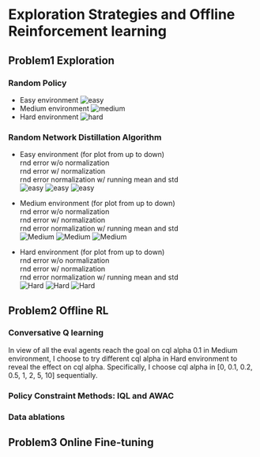 # Exploration Strategies and Offline Reinforcement learning
## Problem1 Exploration
### Random Policy
- Easy environment
![easy](result_picture/PointmassEasy-v0_random.png)
- Medium environment
![medium](result_picture/PointmassMedium-v0_random.png)
- Hard environment
![hard](result_picture/PointmassHard-v0_random.png)

### Random Network Distillation Algorithm
- Easy environment
  (for plot from up to down)  
  rnd error w/o normalization  
  rnd error w/ normalization  
  rnd error normalization w/ running mean and std  
![easy](result_picture/PointmassEasy-v0_rnd1.0UNnormalization.png)
![easy](result_picture/PointmassEasy-v0_rnd1.0normalization.png)
![easy](result_picture/PointmassEasy-v0_rnd1.0ZFiliter.png)

- Medium environment
  (for plot from up to down)  
  rnd error w/o normalization  
  rnd error w/ normalization  
  rnd error normalization w/ running mean and std  
![Medium](result_picture/PointmassMedium-v0_rnd1.0UNnormalization.png)
![Medium](result_picture/PointmassMedium-v0_rnd1.0normalization.png)
![Medium](result_picture/PointmassMedium-v0_rnd1.0ZFiliter.png)

- Hard environment
  (for plot from up to down)  
  rnd error w/o normalization  
  rnd error w/ normalization  
  rnd error normalization w/ running mean and std  
![Hard](result_picture/PointmassHard-v0_rnd1.0UNnormalization.png)
![Hard](result_picture/PointmassHard-v0_rnd1.0normalization.png)
![Hard](result_picture/PointmassHard-v0_rnd1.0ZFiliter.png)


## Problem2 Offline RL
### Conversative Q learning


In view of all the eval agents reach the goal on cql alpha 0.1 in Medium environment, I choose to try different cql alpha in Hard environment to reveal the effect on cql alpha.
Specifically, I choose cql alpha in [0, 0.1, 0.2, 0.5, 1, 2, 5, 10] sequentially.

### Policy Constraint Methods: IQL and AWAC




### Data ablations



## Problem3 Online Fine-tuning